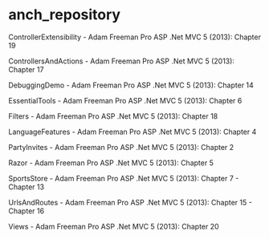 # anch_repository

ControllerExtensibility - Adam Freeman Pro ASP .Net MVC 5 (2013): Chapter 19

ControllersAndActions - Adam Freeman Pro ASP .Net MVC 5 (2013): Chapter 17

DebuggingDemo - Adam Freeman Pro ASP .Net MVC 5 (2013): Chapter 14

EssentialTools - Adam Freeman Pro ASP .Net MVC 5 (2013): Chapter 6

Filters - Adam Freeman Pro ASP .Net MVC 5 (2013): Chapter 18

LanguageFeatures - Adam Freeman Pro ASP .Net MVC 5 (2013): Chapter 4

PartyInvites - Adam Freeman Pro ASP .Net MVC 5 (2013): Chapter 2

Razor - Adam Freeman Pro ASP .Net MVC 5 (2013): Chapter 5

SportsStore - Adam Freeman Pro ASP .Net MVC 5 (2013): Chapter 7 - Chapter 13

UrlsAndRoutes - Adam Freeman Pro ASP .Net MVC 5 (2013): Chapter 15 - Chapter 16

Views - Adam Freeman Pro ASP .Net MVC 5 (2013): Chapter 20